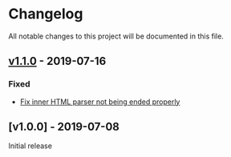 # Changelog
All notable changes to this project will be documented in this file.

<a name="v1.1.0"></a>
## [v1.1.0](https://github.com/rubensworks/streaming-rdfa-parser.js/compare/v1.0.0...v1.1.0) - 2019-07-16

### Fixed
* [Fix inner HTML parser not being ended properly](https://github.com/rubensworks/streaming-rdfa-parser.js/commit/f9c3b443d46f15d327c3661507e28b91b9d16abf)

<a name="v1.0.0"></a>
## [v1.0.0] - 2019-07-08

Initial release
